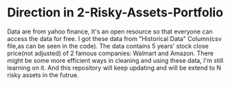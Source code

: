 # Direction in 2-Risky-Assets-Portfolio
Data are from yahoo finance, It's an open resource so that everyone can access the data for free. I got these data from "Historical Data" Column(csv file,as can be seen in the code).
The data contains 5 years' stock close price(not adjusted) of 2 famous companies: Walmart and Amazon.
There might be some more efficient ways in cleaning and using these data, I'm still learning on it. And this repository will keep updating and will be extend to N risky assets in the futrue.
